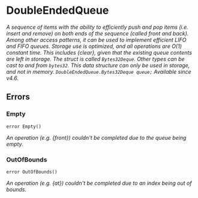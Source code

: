 # DoubleEndedQueue







*A sequence of items with the ability to efficiently push and pop items (i.e. insert and remove) on both ends of the sequence (called front and back). Among other access patterns, it can be used to implement efficient LIFO and FIFO queues. Storage use is optimized, and all operations are O(1) constant time. This includes {clear}, given that the existing queue contents are left in storage. The struct is called `Bytes32Deque`. Other types can be cast to and from `bytes32`. This data structure can only be used in storage, and not in memory. ``` DoubleEndedQueue.Bytes32Deque queue; ``` _Available since v4.6._*



## Errors

### Empty

```solidity
error Empty()
```



*An operation (e.g. {front}) couldn&#39;t be completed due to the queue being empty.*


### OutOfBounds

```solidity
error OutOfBounds()
```



*An operation (e.g. {at}) couldn&#39;t be completed due to an index being out of bounds.*



